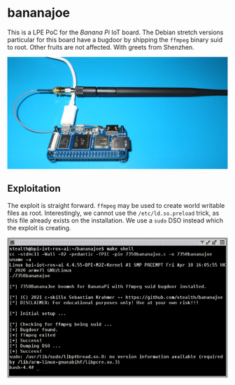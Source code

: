 bananajoe
=========

This is a LPE PoC for the *Banana Pi* IoT board. The Debian stretch versions particular for this
board have a bugdoor by shipping the `ffmpeg` binary suid to root. Other fruits are not affected.
With greets from Shenzhen.

![board](board.jpg)

Exploitation
------------

The exploit is straight forward. `ffmpeg` may be used to create world writable files
as root. Interestingly, we cannot use the `/etc/ld.so.preload` trick, as this file
already exists on the installation. We use a `sudo` DSO instead which the exploit is
creating.

![screenshot](screenshot.jpg)


